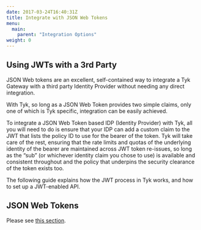 ```yaml
---
date: 2017-03-24T16:40:31Z
title: Integrate with JSON Web Tokens
menu:
  main:
    parent: "Integration Options"
weight: 0 
---
```


## <a name="using-jwts-with-a-3rd-party"></a> Using JWTs with a 3rd Party

JSON Web tokens are an excellent, self-contained way to integrate a Tyk Gateway with a third party Identity Provider without needing any direct integration.

With Tyk, so long as a JSON Web Token provides two simple claims, only one of which is Tyk specific, integration can be easily achieved.

To integrate a JSON Web Token based IDP (Identity Provider) with Tyk, all you will need to do is ensure that your IDP can add a custom claim to the JWT that lists the policy ID to use for the bearer of the token. Tyk will take care of the rest, ensuring that the rate limits and quotas of the underlying identity of the bearer are maintained across JWT token re-issues, so long as the “sub” (or whichever identity claim you chose to use) is available and consistent throughout and the policy that underpins the security clearance of the token exists too.

The following guide explains how the JWT process in Tyk works, and how to set up a JWT-enabled API.


## JSON Web Tokens

Please see [this section][1].

[1]: /security/your-apis/json-web-tokens/

